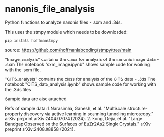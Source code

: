 # nanonis_file_analysis
Python functions to analyze nanonis files - .sxm and .3ds.

This uses the stmpy module which needs to be downloaded: 

    pip install hoffmanstmpy
    
source: https://github.com/hoffmanlabcoding/stmpy/tree/main

"Image_analysis" contains the class for analysis of the nanonis image data - .sxm
The notebook "sxm_image.ipynb" shows sample code for working with the .sxm file.

"CITS_analysis" contains the class for analysis of the CITS data - .3ds
The notebook "CITS_data_analysis.ipynb" shows sample code for working with the .3ds files

Sample data are also attached


Refs of sample data:
1.Narasimha, Ganesh, et al. "Multiscale structure-property discovery via active learning in scanning tunneling microscopy." arXiv preprint arXiv:2404.07074 (2024).
2. Kong, Dejia, et al. "Large Bandgap Observed on the Surfaces of EuZn2As2 Single Crystals." arXiv preprint arXiv:2408.08858 (2024).
